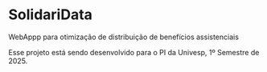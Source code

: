 # SolidariData
WebAppp para otimização de distribuição de benefícios assistenciais

Esse projeto está sendo desenvolvido para o PI da Univesp, 1º Semestre de 2025.
